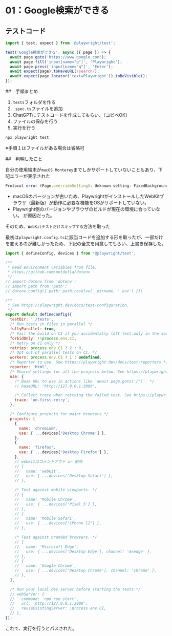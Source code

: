 # 01：Google検索ができる

## テストコード

```js
import { test, expect } from '@playwright/test';

test('Google検索ができる', async ({ page }) => {
  await page.goto('https://www.google.com');
  await page.fill('input[name="q"]', 'Playwright');
  await page.press('input[name="q"]', 'Enter');
  await expect(page).toHaveURL(/search/);
  await expect(page.locator('text=Playwright')).toBeVisible();
});
```

##　手順まとめ

1. `tests`フォルダを作る
2. `.spec.ts`ファイルを追加
3. ChatGPTにテストコードを作成してもらい、（コピペOK）
4. ファイルの保存を行う
5. 実行を行う
```js
npx playwright test
```

※手順１はファイルがある場合は省略可

##　判明したこと

自分の使用端末が`macOS Monterey`までしかサポートしていないこともあり、下記エラーが表示された
```js
Protocol error (Page.overrideSetting): Unknown setting: FixedBackgroundsPaintRelativeToDocument
```

- macOSのバージョンが古いため、PlaywrightがインストールしたWebKitブラウザ（最新版）が動作に必要な機能をOSがサポートしていない。
- Playwright側のバージョンやブラウザのビルドが現在の環境に合っていない。
が原因だった。

そのため、`WebKitテストだけスキップする`方法を取った

最初は`playwright.config.ts`に該当コードを追加する形を取ったが、一部だけを変えるのが難しかったため、下記の全文を用意してもらい、上書き保存した。

```js
import { defineConfig, devices } from '@playwright/test';

/**
 * Read environment variables from file.
 * https://github.com/motdotla/dotenv
 */
// import dotenv from 'dotenv';
// import path from 'path';
// dotenv.config({ path: path.resolve(__dirname, '.env') });

/**
 * See https://playwright.dev/docs/test-configuration.
 */
export default defineConfig({
  testDir: './tests',
  /* Run tests in files in parallel */
  fullyParallel: true,
  /* Fail the build on CI if you accidentally left test.only in the source code. */
  forbidOnly: !!process.env.CI,
  /* Retry on CI only */
  retries: process.env.CI ? 2 : 0,
  /* Opt out of parallel tests on CI. */
  workers: process.env.CI ? 1 : undefined,
  /* Reporter to use. See https://playwright.dev/docs/test-reporters */
  reporter: 'html',
  /* Shared settings for all the projects below. See https://playwright.dev/docs/api/class-testoptions. */
  use: {
    /* Base URL to use in actions like `await page.goto('/')`. */
    // baseURL: 'http://127.0.0.1:3000',

    /* Collect trace when retrying the failed test. See https://playwright.dev/docs/trace-viewer */
    trace: 'on-first-retry',
  },

  /* Configure projects for major browsers */
  projects: [
    {
      name: 'chromium',
      use: { ...devices['Desktop Chrome'] },
    },
    {
      name: 'firefox',
      use: { ...devices['Desktop Firefox'] },
    },
    // webkitはコメントアウト or 削除
    // {
    //   name: 'webkit',
    //   use: { ...devices['Desktop Safari'] },
    // },

    /* Test against mobile viewports. */
    // {
    //   name: 'Mobile Chrome',
    //   use: { ...devices['Pixel 5'] },
    // },
    // {
    //   name: 'Mobile Safari',
    //   use: { ...devices['iPhone 12'] },
    // },

    /* Test against branded browsers. */
    // {
    //   name: 'Microsoft Edge',
    //   use: { ...devices['Desktop Edge'], channel: 'msedge' },
    // },
    // {
    //   name: 'Google Chrome',
    //   use: { ...devices['Desktop Chrome'], channel: 'chrome' },
    // },
  ],

  /* Run your local dev server before starting the tests */
  // webServer: {
  //   command: 'npm run start',
  //   url: 'http://127.0.0.1:3000',
  //   reuseExistingServer: !process.env.CI,
  // },
});
```
これで、実行を行うとパスされた。


